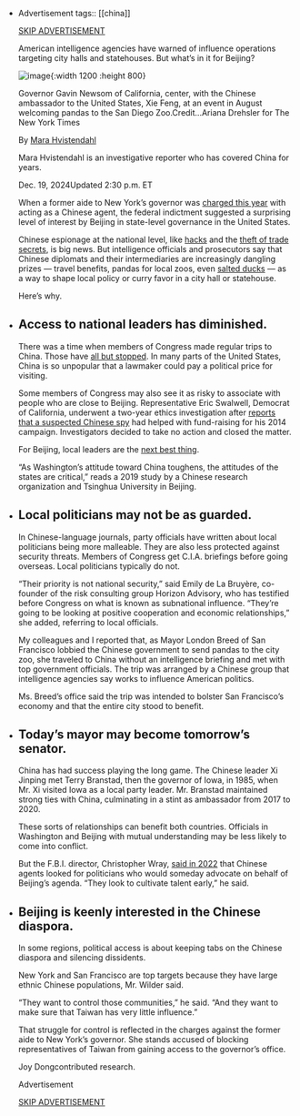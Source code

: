 - Advertisement
  tags:: [[china]] 
  
  [SKIP ADVERTISEMENT](https://www.nytimes.com/2024/12/19/world/asia/here-are-4-reasons-china-meddles-in-local-us-politics.html#after-top)
  
  American intelligence agencies have warned of influence operations targeting city halls and statehouses. But what’s in it for Beijing?
  
  ![image](https://static01.nyt.com/images/2024/01/10/multimedia/00panda-politics-takeaways-ljwq/00panda-politics-takeaways-ljwq-articleLarge.jpg?quality=75&auto=webp&disable=upscale){:width 1200 :height 800}
  
  Governor Gavin Newsom of California, center, with the Chinese ambassador to the United States, Xie Feng, at an event in August welcoming pandas to the San Diego Zoo.Credit...Ariana Drehsler for The New York Times
  
  By [Mara Hvistendahl](https://www.nytimes.com/by/mara-hvistendahl)
  
  Mara Hvistendahl is an investigative reporter who has covered China for years.
  
  Dec. 19, 2024Updated 2:30 p.m. ET
  
  When a former aide to New York’s governor was [charged this year](https://www.nytimes.com/2024/09/03/nyregion/linda-sun-arrested-hochul.html) with acting as a Chinese agent, the federal indictment suggested a surprising level of interest by Beijing in state-level governance in the United States.
  
  Chinese espionage at the national level, like [hacks](https://www.nytimes.com/2024/12/16/us/politics/biden-administration-retaliation-china-hack.html) and the [theft of trade secrets](https://www.nytimes.com/2023/03/07/magazine/china-spying-intellectual-property.html), is big news. But intelligence officials and prosecutors say that Chinese diplomats and their intermediaries are increasingly dangling prizes — travel benefits, pandas for local zoos, even [salted ducks](https://www.nytimes.com/2024/09/03/nyregion/linda-sun-arrested-hochul.html) — as a way to shape local policy or curry favor in a city hall or statehouse.
  
  Here’s why.
- ## Access to national leaders has diminished.
  
  There was a time when members of Congress made regular trips to China. Those have [all but stopped](https://www.csis.org/blogs/trustee-china-hand/codels-fortifying-congresss-role-china-policy). In many parts of the United States, China is so unpopular that a lawmaker could pay a political price for visiting.
  
  Some members of Congress may also see it as risky to associate with people who are close to Beijing. Representative Eric Swalwell, Democrat of California, underwent a two-year ethics investigation after [reports that a suspected Chinese spy](https://www.axios.com/2020/12/08/china-spy-california-politicians) had helped with fund-raising for his 2014 campaign. Investigators decided to take no action and closed the matter.
  
  For Beijing, local leaders are the [next best thing](https://www.fdd.org/wp-content/uploads/2021/11/fdd-monograph-all-over-the-map-the-chinese-communist-partys-subnational-interests-in-the-united-states.pdf).
  
  “As Washington’s attitude toward China toughens, the attitudes of the states are critical,” reads a 2019 study by a Chinese research organization and Tsinghua University in Beijing.
- ## Local politicians may not be as guarded.
  
  In Chinese-language journals, party officials have written about local politicians being more malleable. They are also less protected against security threats. Members of Congress get C.I.A. briefings before going overseas. Local politicians typically do not.
  
  “Their priority is not national security,” said Emily de La Bruyère, co-founder of the risk consulting group Horizon Advisory, who has testified before Congress on what is known as subnational influence. “They’re going to be looking at positive cooperation and economic relationships,” she added, referring to local officials.
  
  My colleagues and I reported that, as Mayor London Breed of San Francisco lobbied the Chinese government to send pandas to the city zoo, she traveled to China without an intelligence briefing and met with top government officials. The trip was arranged by a Chinese group that intelligence agencies say works to influence American politics.
  
  Ms. Breed’s office said the trip was intended to bolster San Francisco’s economy and that the entire city stood to benefit.
- ## Today’s mayor may become tomorrow’s senator.
  
  China has had success playing the long game. The Chinese leader Xi Jinping met Terry Branstad, then the governor of Iowa, in 1985, when Mr. Xi visited Iowa as a local party leader. Mr. Branstad maintained strong ties with China, culminating in a stint as ambassador from 2017 to 2020.
  
  These sorts of relationships can benefit both countries. Officials in Washington and Beijing with mutual understanding may be less likely to come into conflict.
  
  But the F.B.I. director, Christopher Wray, [said in 2022](https://www.fbi.gov/news/speeches/countering-threats-posed-by-the-chinese-government-inside-the-us-wray-013122) that Chinese agents looked for politicians who would someday advocate on behalf of Beijing’s agenda. “They look to cultivate talent early,” he said.
- ## Beijing is keenly interested in the Chinese diaspora.
  
  In some regions, political access is about keeping tabs on the Chinese diaspora and silencing dissidents.
  
  New York and San Francisco are top targets because they have large ethnic Chinese populations, Mr. Wilder said.
  
  “They want to control those communities,” he said. “And they want to make sure that Taiwan has very little influence.”
  
  That struggle for control is reflected in the charges against the former aide to New York’s governor. She stands accused of blocking representatives of Taiwan from gaining access to the governor’s office.
  
  Joy Dongcontributed research.
  
  Advertisement
  
  [SKIP ADVERTISEMENT](https://www.nytimes.com/2024/12/19/world/asia/here-are-4-reasons-china-meddles-in-local-us-politics.html#after-bottom)